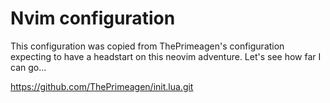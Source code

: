Nvim configuration
===

This configuration was copied from ThePrimeagen's configuration expecting to have a headstart on this neovim adventure.
Let's see how far I can go...


https://github.com/ThePrimeagen/init.lua.git
